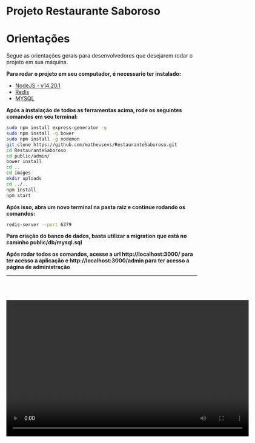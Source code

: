 # Projeto Restaurante Saboroso

# Orientações

Segue as orientações gerais para desenvolvedores que desejarem rodar o projeto em sua máquina.

**Para rodar o projeto em seu computador, é necessario ter instalado:**

- <a href="https://nodejs.org/en/">NodeJS - v14.20.1</a>
- <a href="https://redis.io/docs/getting-started/installation/install-redis-on-linux/">Redis</a>
- <a href="https://dev.mysql.com/downloads/installer/">MYSQL</a>

**Após a instalação de todos as ferramentas acima, rode os seguintes comandos em seu terminal:**

```bash
sudo npm install express-generator -g
sudo npm install -g bower
sudo npm install -g nodemon
git clone https://github.com/matheusevs/RestauranteSaboroso.git
cd RestauranteSaboroso
cd public/admin/
bower install
cd ..
cd images
mkdir uploads
cd ../..
npm install
npm start
```

**Após isso, abra um novo terminal na pasta raiz e continue rodando os comandos:**

```bash
redis-server --port 6379
```

**Para criação do banco de dados, basta utilizar a migration que está no caminho public/db/mysql.sql**

**Após rodar todos os comandos, acesse a url http://localhost:3000/ para ter acesso a aplicação e http://localhost:3000/admin para ter acesso a página de administração**

---

<!-- <img src="media/gif.gif"> -->
<div style="text-align: center; padding-top: 50px;">
    <video width="640" height="360" controls>
        <source src="media/restauratesaboroso.mp4" type="video/mp4">
        Seu navegador não suporta o elemento de vídeo.
    </video>
</div>

